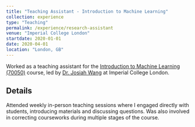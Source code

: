 ```yaml
---
title: "Teaching Assistant - Introduction to Machine Learning"
collection: experience
type: "Teaching"
permalink: /experience/research-assistant
venue: "Imperial College London"
startdate: 2020-01-01
date: 2020-04-01
location: "London, GB"
---
```


Worked as a teaching assistant for the [Introduction to Machine Learning (70050)](https://www.imperial.ac.uk/computing/current-students/courses/70050/) course, led by [Dr. Josiah Wang](http://josiahwang.com/) at Imperial College London. 

## Details

Attended weekly in-person teaching sessions where I engaged directly with students, introducing materials and discussing questions. Was also involved in correcting courseworks during multiple stages of the course.